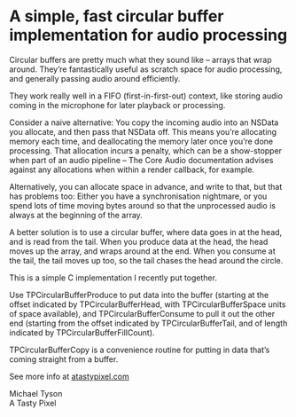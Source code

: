 A simple, fast circular buffer implementation for audio processing
==================================================================

Circular buffers are pretty much what they sound like – arrays that wrap around. They’re fantastically useful as scratch space for audio processing, and generally passing audio around efficiently.

They work really well in a FIFO (first-in-first-out) context, like storing audio coming in the microphone for later playback or processing.

Consider a naive alternative: You copy the incoming audio into an NSData you allocate, and then pass that NSData off. This means you’re allocating memory each time, and deallocating the memory later once you’re done processing. That allocation incurs a penalty, which can be a show-stopper when part of an audio pipeline – The Core Audio documentation advises against any allocations when within a render callback, for example.

Alternatively, you can allocate space in advance, and write to that, but that has problems too: Either you have a synchronisation nightmare, or you spend lots of time moving bytes around so that the unprocessed audio is always at the beginning of the array.

A better solution is to use a circular buffer, where data goes in at the head, and is read from the tail. When you produce data at the head, the head moves up the array, and wraps around at the end. When you consume at the tail, the tail moves up too, so the tail chases the head around the circle.

This is a simple C implementation I recently put together.

Use TPCircularBufferProduce to put data into the buffer (starting at the offset indicated by TPCircularBufferHead, with TPCircularBufferSpace units of space available), and TPCircularBufferConsume to pull it out the other end (starting from the offset indicated by TPCircularBufferTail, and of length indicated by TPCircularBufferFillCount).

TPCircularBufferCopy is a convenience routine for putting in data that’s coming straight from a buffer.

See more info at [atastypixel.com](http://atastypixel.com/blog/a-simple-fast-circular-buffer-implementation-for-audio-processing/)

Michael Tyson  
A Tasty Pixel